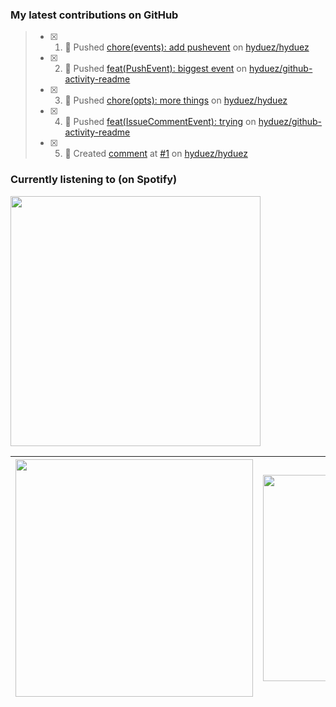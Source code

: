 ### My latest contributions on GitHub
<!--START_SECTION:activity-->
> - [x] 1. 📌 Pushed [chore(events): add pushevent](https://github.com/hyduez/hyduez/commit/8a6fa5f6569c778fbb6304f2c59d6cac7fc9be93) on [hyduez/hyduez](https://github.com/hyduez/hyduez)
> - [x] 2. 📌 Pushed [feat(PushEvent): biggest event](https://github.com/hyduez/github-activity-readme/commit/85f7fa60024e8fbf8f94805abbb6c2260f7a31d7) on [hyduez/github-activity-readme](https://github.com/hyduez/github-activity-readme)
> - [x] 3. 📌 Pushed [chore(opts): more things](https://github.com/hyduez/hyduez/commit/071426e2aaf9c1d6a3efe1d6ccf78d7d187385d2) on [hyduez/hyduez](https://github.com/hyduez/hyduez)
> - [x] 4. 📌 Pushed [feat(IssueCommentEvent): trying](https://github.com/hyduez/github-activity-readme/commit/43299d1a208fee7a046bcb0270e3be5c421ab46f) on [hyduez/github-activity-readme](https://github.com/hyduez/github-activity-readme)
> - [x] 5. 💬 Created [comment](https://github.com/hyduez/hyduez/issues/1#issuecomment-1603849878) at [#1](https://github.com/hyduez/hyduez/issues/1) on [hyduez/hyduez](https://github.com/hyduez/hyduez)
<!--END_SECTION:activity-->

### Currently listening to (on Spotify)
<img src="https://spotify-hyduez.vercel.app/api/spotify" width="400em">

| <img src="https://github-readme-stats.vercel.app/api?username=hyduez&show_icons=true&hide_border=true&&count_private=true&include_all_commits=true&theme=transparent" width="380em" /> | <img src="https://github-readme-stats.vercel.app/api/top-langs/?username=hyduez&layout=compact&hide_border=true&theme=transparent" width="330em" /> |
| -------------------- | -------------------- |
